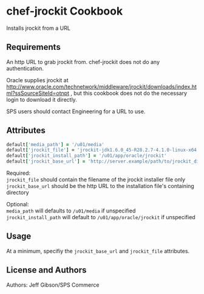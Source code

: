 chef-jrockit Cookbook
=====================
Installs jrockit from a URL


Requirements
------------
An http URL to grab jrockit from.
chef-jrockit does not do any authentication.

Oracle supplies jrockit at http://www.oracle.com/technetwork/middleware/jrockit/downloads/index.html?ssSourceSiteId=otnpt , but this cookbook does not do the necessary login to download it directly.

SPS users should contact Engineering for a URL to use.


Attributes
----------
```ruby
default['media_path'] = '/u01/media'
default['jrockit_file'] = 'jrockit-jdk1.6.0_45-R28.2.7-4.1.0-linux-x64.bin'
default['jrockit_install_path'] = '/u01/app/oracle/jrockit'
default['jrockit_base_url'] = 'http://server.example/path/to/jrockit_dir'
```

Required:<br>
`jrockit_file` should contain the filename of the jrockit installer file only<br>
`jrockit_base_url` should be the http URL to the installation file's containing directory

Optional:<br>
`media_path` will defaults to `/u01/media` if unspecified<br>
`jrockit_install_path` will default to `/u01/app/oracle/jrockit` if unspecified

Usage
-----
At a minimum, specifiy the `jrockit_base_url` and `jrockit_file` attributes.

License and Authors
-------------------
Authors: Jeff Gibson/SPS Commerce

